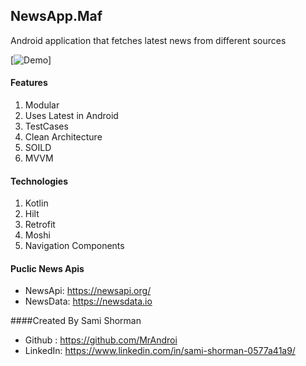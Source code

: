 ## NewsApp.Maf

Android application that fetches latest news from different sources





[![Demo](https://s4.gifyu.com/images/Screen_Recording_2022-09-17_at_9_40_30_AM_AdobeExpress.gif "Demo")]


#### Features
1. Modular
2. Uses Latest in Android
3. TestCases
4. Clean Architecture
5. SOILD
6. MVVM

#### Technologies
1. Kotlin
2. Hilt
3. Retrofit
4. Moshi
5. Navigation Components


#### Puclic News Apis

- NewsApi: https://newsapi.org/
- NewsData: https://newsdata.io

####Created By Sami Shorman

- Github : https://github.com/MrAndroi
- LinkedIn: https://www.linkedin.com/in/sami-shorman-0577a41a9/
